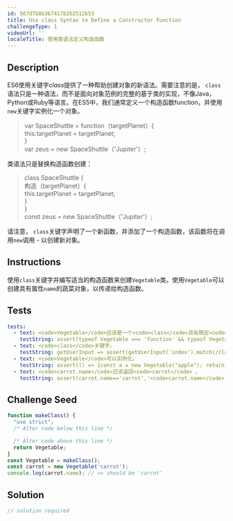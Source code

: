 ```yaml
---
id: 587d7b8b367417b2b2512b53
title: Use class Syntax to Define a Constructor Function
challengeType: 1
videoUrl: ''
localeTitle: 使用类语法定义构造函数
---
```


## Description
<section id="description"> ES6使用关键字<dfn>class</dfn>提供了一种帮助创建对象的新语法。需要注意的是， <code>class</code>语法只是一种语法，而不是面向对象范例的完整的基于类的实现，不像Java，Python或Ruby等语言。在ES5中，我们通常定义一个构造函数function，并使用<code>new</code>关键字实例化一个对象。 <blockquote> var SpaceShuttle = function（targetPlanet）{ <br> this.targetPlanet = targetPlanet; <br> } <br> var zeus = new SpaceShuttle（&#39;Jupiter&#39;）; </blockquote>类语法只是替换构造函数创建： <blockquote> class SpaceShuttle { <br>构造（targetPlanet）{ <br> this.targetPlanet = targetPlanet; <br> } <br> } <br> const zeus = new SpaceShuttle（&#39;Jupiter&#39;）; </blockquote>请注意， <code>class</code>关键字声明了一个新函数，并添加了一个构造函数，该函数将在调用<code>new</code>调用 - 以创建新对象。 </section>

## Instructions
<section id="instructions">使用<code>class</code>关键字并编写适当的构造函数来创建<code>Vegetable</code>类。使用<code>Vegetable</code>可以创建具有属性<code>name</code>的蔬菜对象，以传递给构造函数。 </section>

## Tests
<section id='tests'>

```yml
tests:
  - text: <code>Vegetable</code>应该是一个<code>class</code>具有限定<code>constructor</code>方法。
    testString: assert(typeof Vegetable === 'function' && typeof Vegetable.constructor === 'function', '<code>Vegetable</code> should be a <code>class</code> with a defined <code>constructor</code> method.');
  - text: <code>class</code>关键字。
    testString: getUserInput => assert(getUserInput('index').match(/class/g),'<code>class</code> keyword was used.');
  - text: <code>Vegetable</code>可以实例化。
    testString: assert(() => {const a = new Vegetable("apple"); return typeof a === 'object';},'<code>Vegetable</code> can be instantiated.');
  - text: <code>carrot.name</code>应该返回<code>carrot</code> 。
    testString: assert(carrot.name=='carrot','<code>carrot.name</code> should return <code>carrot</code>.');

```

</section>

## Challenge Seed
<section id='challengeSeed'>

<div id='js-seed'>

```js
function makeClass() {
  "use strict";
  /* Alter code below this line */

  /* Alter code above this line */
  return Vegetable;
}
const Vegetable = makeClass();
const carrot = new Vegetable('carrot');
console.log(carrot.name); // => should be 'carrot'

```

</div>



</section>

## Solution
<section id='solution'>

```js
// solution required
```
</section>
